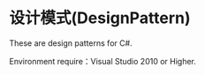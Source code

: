 # 设计模式(DesignPattern)
 These are design patterns for C#.

Environment require：Visual Studio 2010 or Higher.

